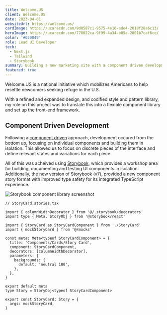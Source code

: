 ```yaml
---
title: Welcome.US
client: Welcome.US
date: 2023-04-01
websiteUrl: https://welcome.us/
cardImage: https://ucarecdn.com/9d0587c1-9575-4e16-ade4-2018f28a6c13/
heroImage: https://ucarecdn.com/778022ca-9f99-4a34-b85a-2801b7caf6ce/
color: '#020049'
role: Lead UI Developer
tech:
  - Next.js
  - Tailwind
  - Storybook
summary: Building a new marketing site with a component driven development approah using Storybook and Next.js.
featured: true
---
```


Welcome.US is a national initiative which mobilizes Americans to help resettle newcomers seeking refuge in the U.S.

With a refined and expanded design, and codified style and pattern library, my role on this project was to translate this into a flexible component library and set up the front-end framework.

## Component Driven Development

Following a [component driven](https://www.componentdriven.org/) approach, development occured from the bottom up, focusing on individual components and building them in isolation. This allowed us to focus on discrete pieces of the interface and define relevant states and variations for each piece.

All of this was acheived using [Storybook](https://storybook.js.org/), which provides a workshop area for building, documenting and testing UI components in isolation. Additionally, the new version of Storybook (v7), provided a new component story format with improved type safety for its integrated TypeScript experience.

![Storybook component library screenshot](https://ucarecdn.com/fd0e95e3-b6b5-44dc-9d55-a8ad4809b0c6/-/resize/1600/-/format/auto/)

```tsx
// StoryCard.stories.tsx

import { columnWidthDecorator } from '@/.storybook/decorators'
import type { Meta, StoryObj } from '@storybook/react'

import { StoryCard as StoryCardComponent } from './StoryCard'
import { mockStoryCard } from '@/mocks'

const meta: Meta<typeof StoryCardComponent> = {
  title: 'Components/Cards/Story Card',
  component: StoryCardComponent,
  decorators: [columnWidthDecorator],
  parameters: {
    backgrounds: {
      default: 'neutral 100',
    },
  },
}

export default meta
type Story = StoryObj<typeof StoryCardComponent>

export const StoryCard: Story = {
  args: mockStoryCard,
}
```
